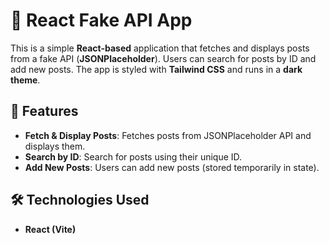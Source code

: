 # 📜 React Fake API App  

This is a simple **React-based** application that fetches and displays posts from a fake API (**JSONPlaceholder**). Users can search for posts by ID and add new posts. The app is styled with **Tailwind CSS** and runs in a **dark theme**.

## 🚀 Features  

- **Fetch & Display Posts**: Fetches posts from JSONPlaceholder API and displays them.  
- **Search by ID**: Search for posts using their unique ID.  
- **Add New Posts**: Users can add new posts (stored temporarily in state).  


## 🛠️ Technologies Used  

- **React (Vite)**
